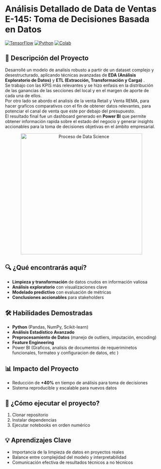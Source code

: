 # Análisis Detallado de Data de Ventas E-145: Toma de Decisiones Basada en Datos <br>
[![TensorFlow](https://img.shields.io/badge/TensorFlow-2.x-orange?logo=tensorflow)](https://www.tensorflow.org/)
[![Python](https://img.shields.io/badge/Python-3.7%2B-blue?logo=python)](https://www.python.org/)
[![Colab](https://colab.research.google.com/assets/colab-badge.svg)](https://colab.research.google.com/github/tu_usuario/tu_repositorio/blob/main/RedNeuronalBasicaConCapasOcultas.ipynb)

## 📌 Descripción del Proyecto
Desarrollé un modelo de analisis robusto a partir de un dataset complejo y desestructurado, aplicando técnicas avanzadas de **EDA (Análisis Exploratorio de Datos)** y **ETL (Extracción, Transformación y Carga)** . <br>
Se trabajo con las KPIS más relevantes y se hizo enfasis en la distribución de las ganancias de las secciones del local y en el margen de aporte de cada una de ellos. <br>
Por otro lado se abordo el analisis de la venta Retail y Venta REMA, para hacer graficos comparativos con el fin de obtener datos relevantes, para potenciar el canal de venta que este por debajo del presupuesto.<br>
El resultado final fue un dashboard generado en **Power BI** que permite obtener información rapida sobre el estado del negocio y generar insights accionables para la toma de decisiones objetivas en el ámbito empresarial.

<p align="center">
  <a href="https://postimg.cc/9zytcfVX" target="_blank">
    <img src="https://i.postimg.cc/pV60Y96j/images.jpg" alt="Proceso de Data Science" width="400">
  </a>
</p>

## 🔍 ¿Qué encontrarás aquí?
- **Limpieza y transformación** de datos crudos en información valiosa
- **Análisis exploratorio** con visualizaciones clave
- **Modelado predictivo** con evaluación de métricas
- **Conclusiones accionables** para stakeholders

## 🛠 Habilidades Demostradas
- **Python** (Pandas, NumPy, Scikit-learn)
- **Análisis Estadístico Avanzado**
- **Preprocesamiento de Datos** (manejo de outliers, imputación, encoding)
- **Feature Engineering**
- Power BI (Graficos, analisis de documentos de requeriminetos funcionales, formateo y configuracion de datos, etc )


## 📊 Impacto del Proyecto

- Reducción de **+40%** en tiempo de análisis para toma de decisiones
- Sistema reproducible y escalable para nuevos datos


## 🚀 ¿Cómo ejecutar el proyecto?
1. Clonar repositorio
2. Instalar dependencias
3. Ejecutar notebooks en orden numérico

## 💡 Aprendizajes Clave
- Importancia de la limpieza de datos en proyectos reales
- Balance entre complejidad del modelo y interpretabilidad
- Comunicación efectiva de resultados técnicos a no técnicos
